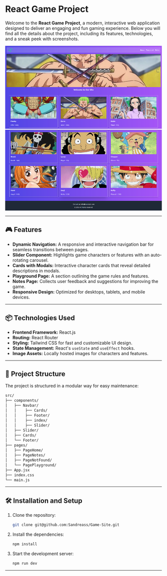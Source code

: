 # React Game Project

Welcome to the **React Game Project**, a modern, interactive web application designed to deliver an engaging and fun gaming experience. Below you will find all the details about the project, including its features, technologies, and a sneak peek with screenshots.

![App Screenshot](./screenshots/screenshot1.png)
![App Screenshot2](./screenshots/screenshot2.png)

---

## 🎮 Features

- **Dynamic Navigation:** A responsive and interactive navigation bar for seamless transitions between pages.
- **Slider Component:** Highlights game characters or features with an auto-rotating carousel.
- **Cards with Modals:** Interactive character cards that reveal detailed descriptions in modals.
- **Playground Page:** A section outlining the game rules and features.
- **Notes Page:** Collects user feedback and suggestions for improving the game.
- **Responsive Design:** Optimized for desktops, tablets, and mobile devices.

---

## 📦 Technologies Used

- **Frontend Framework:** React.js
- **Routing:** React Router
- **Styling:** Tailwind CSS for fast and customizable UI design.
- **State Management:** React's `useState` and `useEffect` hooks.
- **Image Assets:** Locally hosted images for characters and features.

---

## 📂 Project Structure

The project is structured in a modular way for easy maintenance:
```plaintext
src/
├── components/
│   ├── Navbar/
│   │    ├── Cards/
│   │    ├── Footer/
│   │    ├── index/
│   │    ├── Slider/
│   ├── Slider/
│   ├── Cards/
│   └── Footer/
├── pages/
│   ├── PageHome/
│   ├── PageNotes/
│   ├── PageNotFound/
│   └── PagePlayground/
├── App.jsx
├── index.css
└── main.js
```
---

## 🛠️ Installation and Setup

1. Clone the repository:
   ```bash
   git clone git@github.com:Sandreass/Game-Site.git
    ```
2. Install the dependencies:
    ```bash
    npm install
    ```
3. Start the development server:
    ```bash
    npm run dev
    ```
---
   

